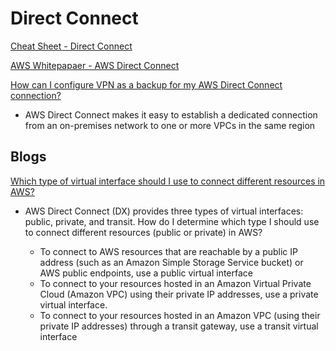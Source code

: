 # Direct Connect

[Cheat Sheet - Direct Connect](https://tutorialsdojo.com/aws-direct-connect)

[AWS Whitepapaer - AWS Direct Connect](https://docs.aws.amazon.com/whitepapers/latest/aws-vpc-connectivity-options/aws-direct-connect.html)

[How can I configure VPN as a backup for my AWS Direct Connect connection?](https://aws.amazon.com/premiumsupport/knowledge-center/configure-vpn-backup-dx)

- AWS Direct Connect makes it easy to establish a dedicated connection from an on-premises network to one or more VPCs in the same region


## Blogs


[Which type of virtual interface should I use to connect different resources in AWS?](https://aws.amazon.com/premiumsupport/knowledge-center/public-private-interface-dx)

- AWS Direct Connect (DX) provides three types of virtual interfaces: public, private, and transit. How do I determine which type I should use to connect different resources (public or private) in AWS?

  - To connect to AWS resources that are reachable by a public IP address (such as an Amazon Simple Storage Service bucket) or AWS public endpoints, use a public virtual interface
  - To connect to your resources hosted in an Amazon Virtual Private Cloud (Amazon VPC) using their private IP addresses, use a private virtual interface. 
  - To connect to your resources hosted in an Amazon VPC (using their private IP addresses) through a transit gateway, use a transit virtual interface